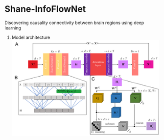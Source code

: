# Shane-InfoFlowNet
Discovering causality connectivity between brain regions using deep learning

1. Model architecture
![image](figure/Figure1_model.png)
